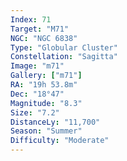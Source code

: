 ```yaml
---
Index: 71
Target: "M71"
NGC: "NGC 6838"
Type: "Globular Cluster"
Constellation: "Sagitta"
Image: "m71"
Gallery: ["m71"]
RA: "19h 53.8m"
Dec: "18°47"
Magnitude: "8.3"
Size: "7.2"
DistanceLy: "11,700"
Season: "Summer"
Difficulty: "Moderate"
---
```

